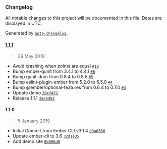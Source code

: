 ### Changelog

All notable changes to this project will be documented in this file. Dates are displayed in UTC.

Generated by [`auto-changelog`](https://github.com/CookPete/auto-changelog).

#### [1.1.1](https://github.com/astronomersiva/ember-trend/compare/1.1.0...1.1.1)

> 29 May 2019

- Avoid crashing when points are equal [`#18`](https://github.com/astronomersiva/ember-trend/pull/18)
- Bump ember-qunit from 3.4.1 to 4.4.1 [`#6`](https://github.com/astronomersiva/ember-trend/pull/6)
- Bump qunit-dom from 0.8.4 to 0.8.5 [`#5`](https://github.com/astronomersiva/ember-trend/pull/5)
- Bump eslint-plugin-ember from 5.2.0 to 6.5.0 [`#4`](https://github.com/astronomersiva/ember-trend/pull/4)
- Bump @ember/optional-features from 0.6.4 to 0.7.0 [`#3`](https://github.com/astronomersiva/ember-trend/pull/3)
- Update demo [`20cf471`](https://github.com/astronomersiva/ember-trend/commit/20cf471ff3e34aab92c92851929c288161d290e0)
- Release 1.1.1 [`3aebd81`](https://github.com/astronomersiva/ember-trend/commit/3aebd8198c2ff9d25792ed7637788ca5eb4aee2e)

#### 1.1.0

> 5 January 2019

- Initial Commit from Ember CLI v3.1.4 [`c0a0366`](https://github.com/astronomersiva/ember-trend/commit/c0a0366f5b90854c902241ceec0d57bed20cd27d)
- Update ember-cli to 3.6 [`32d1e35`](https://github.com/astronomersiva/ember-trend/commit/32d1e353889f14ac52829dc959daa2e13aa665c1)
- Add demo site [`0b006d0`](https://github.com/astronomersiva/ember-trend/commit/0b006d018ad65285774469dd8ed58696e906efcd)
